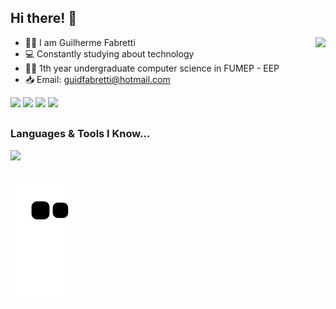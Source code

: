 <h2>Hi there! 👋</h2>

<img align="right" height="130em" src="https://github-readme-stats-sigma-five.vercel.app/api/top-langs/?username=guifabretti&layout=compact&langs_count=7&theme=radical"/>

- :raising_hand_man: I am Guilherme Fabretti
- 💻 Constantly studying about technology
- 👨‍🎓 1th year undergraduate computer science in FUMEP - EEP
- 📥 Email: guidfabretti@hotmail.com

 <p align="left">
    <a href="https://api.whatsapp.com/send?phone=5519999684545" target="_blank"><img src="https://img.shields.io/badge/WhatsApp-25D366?style=for-the-badge&logo=whatsapp&logoColor=white" target="_blank"></a> 
    <a href="https://instagram.com/guifabretti_" target="_blank"><img src="https://img.shields.io/badge/-Instagram-%23E4405F?style=for-the-badge&logo=instagram&logoColor=white" target="_blank"></a>
    <a href = "mailto:guifabretti@hotmail.com"><img src="https://img.shields.io/badge/Microsoft_Outlook-0078D4?style=for-the-badge&logo=microsoft-outlook&logoColor=white" target="_blank"></a>
  <a href="https://www.linkedin.com/in/guilhermefabretti/" target="_blank"><img src="https://img.shields.io/badge/-LinkedIn-%230077B5?style=for-the-badge&logo=linkedin&logoColor=white" target="_blank"></a> 
    
##
    
  <h3>Languages & Tools I Know...</h3>

<p align="left">
  <a href="https://skillicons.dev">
    <img src="https://skillicons.dev/icons?i=html,css,c,cpp,python,arduino,git,github,vscode" />
  </a>
</p>

##
   
 ![Snake animation](https://github.com/guifabretti/guifabretti/blob/output/github-contribution-grid-snake.svg)

